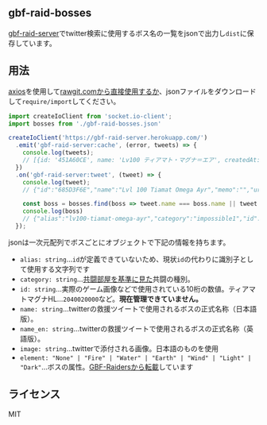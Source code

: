gbf-raid-bosses
---

[gbf-raid-server][0]でtwitter検索に使用するボス名の一覧をjsonで出力し`dist`に保存しています。

用法
---
[axios](https://github.com/axios/axios)を使用して[rawgit.comから直接使用するか](https://rawgit.com/59naga/gbf-raid-bosses/master/dist/gbf-raid-bosses.json)、jsonファイルをダウンロードして`require/import`してください。

```js
import createIoClient from 'socket.io-client';
import bosses from './gbf-raid-bosses.json'

createIoClient('https://gbf-raid-server.herokuapp.com/')
  .emit('gbf-raid-server:cache', (error, tweets) => {
    console.log(tweets);
    // [{id: '451A60CE', name: 'Lv100 ティアマト・マグナ＝エア', createdAt: '2018-07-06 10:26:56'}, {...}]
  })
  .on('gbf-raid-server:tweet', (tweet) => {
    console.log(tweet);
    // {"id":"685D3F6E","name":"Lvl 100 Tiamat Omega Ayr","memo":"","urlOrigin":"twitter.com/0chokdee0/status/1016741472874291200", /*...*/ ,"createdAt":"2018-07-11 02:50:31"}

    const boss = bosses.find(boss => tweet.name === boss.name || tweet.name === boss.name_en)
    console.log(boss)
    // {"alias":"lv100-tiamat-omega-ayr","category":"impossible1","id":"","name":"Lv100 ティアマト・マグナ＝エア","name_en":"Lvl 100 Tiamat Omega Ayr","image":"https://pbs.twimg.com/media/CT6cNUBUAAETdz6.jpg","element":"Wind"}
  });
```

jsonは一次元配列でボスごとにオブジェクトで下記の情報を持ちます。

* `alias: string`…`id`が定義できていないため、現状`id`の代わりに識別子として使用する文字列です
* `category: string`…[共闘部屋を基準に見た][1]共闘の種別。
* `id: string`…実際のゲーム画像などで使用されている10桁の数値。ティアマトマグナHL…`2040020000`など。**現在管理できていません。**
* `name: string`…twitterの救援ツイートで使用されるボスの正式名称（日本語版）。
* `name_en: string`…twitterの救援ツイートで使用されるボスの正式名称（英語版）。
* `image: string`…twitterで添付される画像。日本語のものを使用
* `element: "None" | "Fire" | "Water" | "Earth" | "Wind" | "Light" | "Dark"`…ボスの属性。[GBF-Raidersから転載][2]しています


ライセンス
---
MIT

[0]: https://github.com/59naga/gbf-raid-server#readme
[1]: https://user-images.githubusercontent.com/1548478/42528328-18d4a584-84b6-11e8-9ff8-eb50adda5066.png
[2]: https://github.com/ypinskiy/GBF-Raiders/blob/master/raids.json
